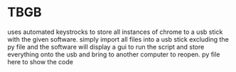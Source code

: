 # TBGB
uses automated keystrocks to store all instances of chrome to a usb stick with the given software.
simply import all files into a usb stick excluding the py file and the software will display a gui to run the script and store everything 
onto the usb and bring to another computer to reopen.
py file here to show the code
